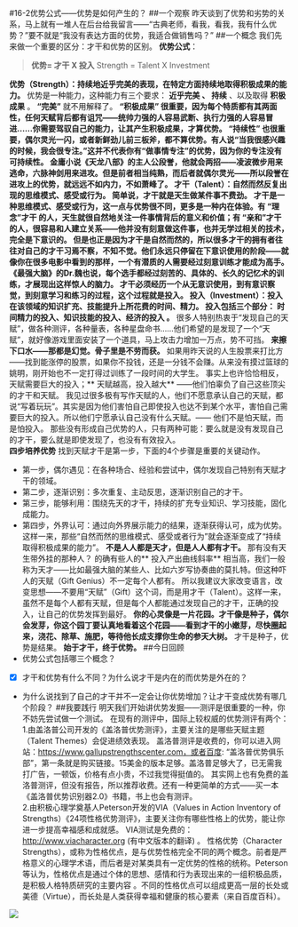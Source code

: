#16-2优势公式——优势是如何产生的？
##一个观察
昨天谈到了优势和劣势的关系，马上就有一堆人在后台给我留言——“古典老师，看我，看我，我有什么优势？”要不就是“我没有表达方面的优势，我适合做销售吗？”
##一个概念
我们先来做一个重要的区分：才干和优势的区别。
**优势公式**：
>**优势= 才干 X 投入**
Strength = Talent X Investment

**优势（Strength）：持续地近乎完美的表现，在特定方面持续地取得积极成果的能力。**
优势是一种能力，这种能力有三个要求： **近乎完美 、 持续** 、以及取得 **积极成果** 。
**“完美”** 就不用解释了。
**“积极成果” **很重要，因为每个特质都有其两面性，任何天赋背后都有诅咒——统帅力强的人容易武断、执行力强的人容易冒进……你需要驾驭自己的能力，让其产生积极成果，才算优势。
**“持续性”** 也很重要，偶尔灵光一闪，或者新鲜劲儿前三板斧，都不算优势。有人说“当我很感兴趣的时候，我会很专注。”这并不代表你有“做事情专注”的优势，因为你的专注没有可持续性。
金庸小说《天龙八部》的主人公段誉，他就会两招——凌波微步用来逃命，六脉神剑用来进攻。但是前者相当纯熟，而后者就偶尔灵光——所以段誉在进攻上的优势，就远远不如内力，不如萧峰了。
**才干（Talent）：自然而然反复出现的思维模式、感受或行为。**
**简单说，才干就是天生做某件事不费劲**。
才干是一种思维模式、感受或行为，这一点与优势很不同，更多是一种内在体验。有 **“理念”才干** 的人，天生就很自然地关注一件事情背后的意义和价值；有 **“亲和”才干** 的人，很容易和人建立关系——他并没有刻意做这件事，也并无学过相关的技术，完全是下意识的。
但是也正是因为才干是自然而然的，所以很多才干的拥有者往往对自己的才干习焉不察，不知不觉。他们永远只停留在下意识使用的阶段——就像你在很多电影中看到的那样，一个有潜质的人需要经过刻意训练才能成为高手。
《最强大脑》的Dr.魏也说，每个选手都经过刻苦的、具体的、长久的记忆术的训练，才展现出这样惊人的脑力。
**才干必须经历一个从无意识使用，到有意识察觉，到刻意学习和练习的过程，这个过程就是投入。**
**投入（Investment）：投入在该领域的知识扩充、技能提升上所花费的时间、精力。**
投入包括三个部分：** 时间精力的投入、知识技能的投入、经济的投入 。**
很多人特别热衷于“发现自己的天赋”，做各种测评，各种量表，各种星盘命书……他们希望的是发现了一个“天赋”，就好像游戏里面安装了一个道具，马上攻击力增加一万点，势不可挡。
**来擦下口水——那都是幻觉。骨子里是不劳而获。**
如果用昨天说的人生股票来打比方——找到能涨停的股票，如果你不投钱，还是一分钱不会赚。从来没有摸过篮球的姚明，刚开始也不一定打得过训练了一段时间的大学生。
事实上也许恰恰相反，天赋需要巨大的投入；** 天赋越高，投入越大** ——他们怕辜负了自己这些顶尖的才干和天赋。
我见过很多极有写作天赋的人，他们不愿意承认自己的天赋，都说“写着玩玩”。其实是因为他们害怕自己即使投入也达不到某个水平，害怕自己需要巨大的投入。所以他们宁愿承认自己没有什么天赋。—— 他们不是怕天赋，而是怕投入。
那些没有形成自己优势的人，只有两种可能：要么就是没有发现自己的才干，要么就是即使发现了，也没有有效投入。    
**四步培养优势**
找到天赋才干是第一步，下面的4个步骤是重要的关键动作。
- 第一步，偶尔遇见：在各种场合、经验和尝试中，偶尔发现自己特别有天赋才干的领域。
- 第二步，逐渐识别：多次重复、主动反思，逐渐识别自己的才干。
- 第三步，能够利用：围绕先天的才干，持续的扩充专业知识、学习技能，固化成能力。
- 第四步，外界认可：通过向外界展示能力的结果，逐渐获得认可，成为优势。 
这样一来，那些“自然而然的思维模式、感受或者行为”就会逐渐变成了“持续取得积极成果的能力”。
**不是人人都是天才，但是人人都有才干。**
那有没有天生带外挂的那种人？
的确有些人的** 投入产出曲线斜率** 相当高，我们一般称为天才——比如最强大脑的某些人、比如六岁写协奏曲的莫扎特。但这种吓人的天赋（Gift Genius）不一定每个人都有。
所以我建议大家改变语言，改变思想——不要用“天赋”（Gift）这个词，而是用才干（Talent）。这样一来，虽然不是每个人都有天赋，但是每个人都能通过发现自己的才干，正确的投入，让自己的优势发挥到最好。
**你的心灵像是一片花园。才干像是种子，偶尔会发芽，你这个园丁要认真地看着这个花园——看到才干的小嫩芽，尽快圈起来，浇花、除草、施肥，等待他长成支撑你生命的参天大树。**
才干是种子，优势是结果。
**始于才干，终于优势。**
##今日回顾
- 优势公式包括哪三个概念？
- [x] 才干和优势有什么不同？为什么说才干是内在的而优势是外在的？
- 为什么说找到了自己的才干并不一定会让你优势增加？让才干变成优势有哪几个阶段？
##我要践行
明天我们开始讲优势发掘——测评是很重要的一种，你不妨先尝试做一个测试。
在现有的测评中，国际上较权威的优势测评有两个：
1.由盖洛普公司开发的《盖洛普优势测评》，主要关注的是哪些天赋主题（Talent Themes）会促进绩效表现。
盖洛普测评是收费的，你可以进入网站：https://www.gallupstrengthscenter.com，或者百度: “盖洛普优势俱乐部”，第一条就是购买链接。15美金的版本足够。盖洛普足够大了，已无需我打广告，一顿饭，价格有点小贵，不过我觉得挺值的。
其实网上也有免费的盖洛普测评，但没有报告，所以推荐收费。还有一种更简单的方式——买一本《盖洛普优势识别器2.0》书籍，书上也会有测评。                                                                                   
2.由积极心理学奠基人Peterson开发的VIA（Values in Action Inventory of Strengths）《24项性格优势测评》，主要关注你有哪些性格上的优势，能让你进一步提高幸福感和成就感。
VIA测试是免费的：http://www.viacharacter.org (有中文版本的翻译) 。
性格优势（Character Strengths），或称为性格优点，是与优势性格完全不同的两个概念。前者是严格意义的心理学术语，而后者是对某类具有一定优势的性格的统称。Peterson等认为，性格优点是通过个体的思想、感情和行为表现出来的一组积极品质，是积极人格特质研究的主要内容 。不同的性格优点可以组成更高一层的长处或美德（Virtue），而长处是人类获得幸福和健康的核心要素（来自百度百科）。

![](./_image/img_1538.jpg)
